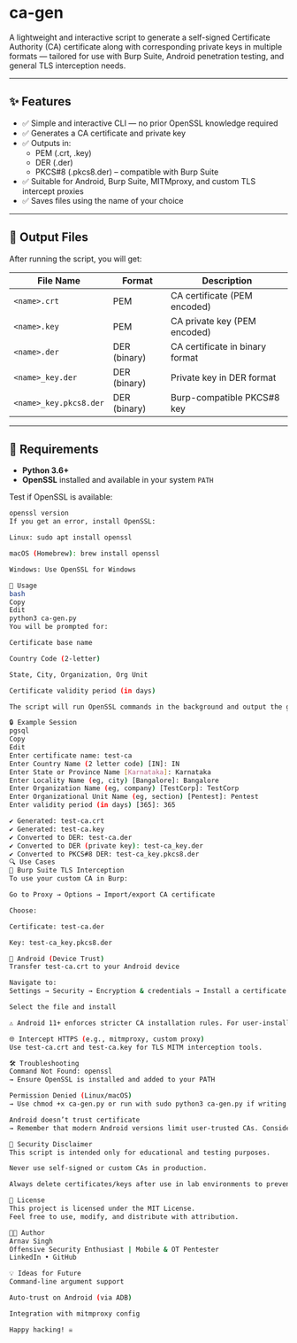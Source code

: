# ca-gen

A lightweight and interactive script to generate a self-signed Certificate Authority (CA) certificate along with corresponding private keys in multiple formats — tailored for use with Burp Suite, Android penetration testing, and general TLS interception needs.

---

## ✨ Features

- ✅ Simple and interactive CLI — no prior OpenSSL knowledge required
- ✅ Generates a CA certificate and private key
- ✅ Outputs in:
  - PEM (.crt, .key)
  - DER (.der)
  - PKCS#8 (.pkcs8.der) – compatible with Burp Suite
- ✅ Suitable for Android, Burp Suite, MITMproxy, and custom TLS intercept proxies
- ✅ Saves files using the name of your choice

---

## 📁 Output Files

After running the script, you will get:

| File Name                  | Format       | Description                          |
|---------------------------|--------------|--------------------------------------|
| `<name>.crt`              | PEM          | CA certificate (PEM encoded)         |
| `<name>.key`              | PEM          | CA private key (PEM encoded)         |
| `<name>.der`              | DER (binary) | CA certificate in binary format      |
| `<name>_key.der`          | DER (binary) | Private key in DER format            |
| `<name>_key.pkcs8.der`    | DER (binary) | Burp-compatible PKCS#8 key           |

---

## 🔧 Requirements

- **Python 3.6+**
- **OpenSSL** installed and available in your system `PATH`

Test if OpenSSL is available:

```bash
openssl version
If you get an error, install OpenSSL:

Linux: sudo apt install openssl

macOS (Homebrew): brew install openssl

Windows: Use OpenSSL for Windows

🚀 Usage
bash
Copy
Edit
python3 ca-gen.py
You will be prompted for:

Certificate base name

Country Code (2-letter)

State, City, Organization, Org Unit

Certificate validity period (in days)

The script will run OpenSSL commands in the background and output the generated files in the same directory.

🔒 Example Session
pgsql
Copy
Edit
Enter certificate name: test-ca
Enter Country Name (2 letter code) [IN]: IN
Enter State or Province Name [Karnataka]: Karnataka
Enter Locality Name (eg, city) [Bangalore]: Bangalore
Enter Organization Name (eg, company) [TestCorp]: TestCorp
Enter Organizational Unit Name (eg, section) [Pentest]: Pentest
Enter validity period (in days) [365]: 365

✔ Generated: test-ca.crt
✔ Generated: test-ca.key
✔ Converted to DER: test-ca.der
✔ Converted to DER (private key): test-ca_key.der
✔ Converted to PKCS#8 DER: test-ca_key.pkcs8.der
🔍 Use Cases
🧪 Burp Suite TLS Interception
To use your custom CA in Burp:

Go to Proxy → Options → Import/export CA certificate

Choose:

Certificate: test-ca.der

Key: test-ca_key.pkcs8.der

🤖 Android (Device Trust)
Transfer test-ca.crt to your Android device

Navigate to:
Settings → Security → Encryption & credentials → Install a certificate → CA

Select the file and install

⚠️ Android 11+ enforces stricter CA installation rules. For user-installed CAs to be trusted by apps, apps must opt in via network_security_config.xml.

🌐 Intercept HTTPS (e.g., mitmproxy, custom proxy)
Use test-ca.crt and test-ca.key for TLS MITM interception tools.

🛠️ Troubleshooting
Command Not Found: openssl
→ Ensure OpenSSL is installed and added to your PATH

Permission Denied (Linux/macOS)
→ Use chmod +x ca-gen.py or run with sudo python3 ca-gen.py if writing to protected directories

Android doesn’t trust certificate
→ Remember that modern Android versions limit user-trusted CAs. Consider using a rooted device or configuring app-specific trust.

🔐 Security Disclaimer
This script is intended only for educational and testing purposes.

Never use self-signed or custom CAs in production.

Always delete certificates/keys after use in lab environments to prevent misuse.

📃 License
This project is licensed under the MIT License.
Feel free to use, modify, and distribute with attribution.

👨‍💻 Author
Arnav Singh
Offensive Security Enthusiast | Mobile & OT Pentester
LinkedIn • GitHub

💡 Ideas for Future
Command-line argument support

Auto-trust on Android (via ADB)

Integration with mitmproxy config

Happy hacking! ☠️
